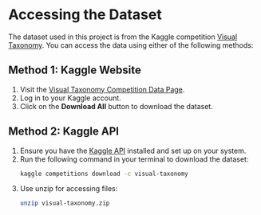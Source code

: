 # Accessing the Dataset

The dataset used in this project is from the Kaggle competition [Visual Taxonomy](https://www.kaggle.com/competitions/visual-taxonomy/data). You can access the data using either of the following methods:

## Method 1: Kaggle Website
1. Visit the [Visual Taxonomy Competition Data Page](https://www.kaggle.com/competitions/visual-taxonomy/data).
2. Log in to your Kaggle account.
3. Click on the **Download All** button to download the dataset.

## Method 2: Kaggle API
1. Ensure you have the [Kaggle API](https://github.com/Kaggle/kaggle-api) installed and set up on your system.
2. Run the following command in your terminal to download the dataset:
   ```bash
   kaggle competitions download -c visual-taxonomy
3. Use unzip for accessing files:
   ```bash
   unzip visual-taxonomy.zip
